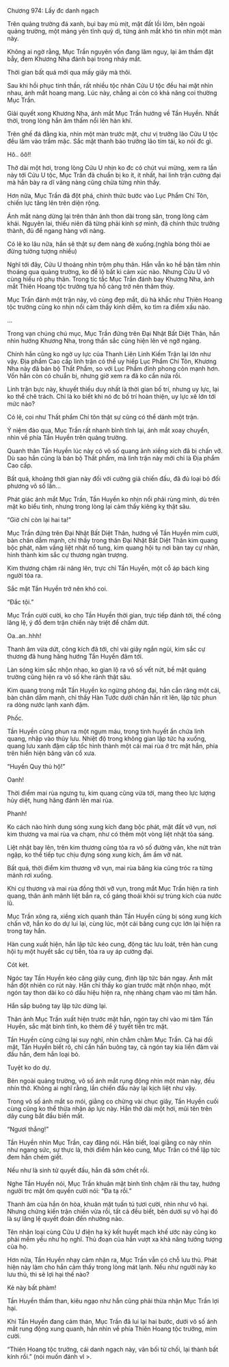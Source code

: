




Chương 974: Lấy đc danh ngạch


Trên quảng trường đá xanh, bụi bay mù mịt, mặt đất lồi lõm, bên ngoài quảng trường, một mảng yên tĩnh quỷ dị, từng ánh mắt khó tin nhìn một màn này.

Không ai ngờ rằng, Mục Trần nguyên vốn đang lâm nguy, lại âm thầm đặt bẫy, đem Khương Nha đánh bại trong nháy mắt.

Thời gian bất quá mới qua mấy giây mà thôi.

Sau khi hồi phục tinh thần, rất nhiều tộc nhân Cửu U tộc đều hai mặt nhìn nhau, ánh mắt hoang mang. Lúc này, chẳng ai còn có khả năng coi thường Mục Trần.

Giải quyết xong Khương Nha, ánh mắt Mục Trần hướng về Tần Huyền. Nhất thời, trong lòng hắn âm thấm nổi lên hàn khí.

Trên ghế đá đằng kia, nhìn một màn trước mặt, chư vị trưởng lão Cửu U tộc đều lâm vào trầm mặc. Sắc mặt thanh bào trưởng lão tím tái, ko nói đc gì.

Hô.. ôô!!

Thở dài một hơi, trong lòng Cửu U nhịn ko đc có chút vui mừng, xem ra lần này tới Cửu U tộc, Mục Trần đã chuẩn bị ko ít, ít nhất, hai linh trận cường đại mà hắn bày ra dĩ vãng nàng cũng chửa từng nhìn thấy.

Hơn nữa, Mục Trần đã đột phá, chính thức bước vào Lục Phẩm Chí Tôn, chiến lực tăng lên trên diện rộng.

Ánh mắt nàng dừng lại trên thân ảnh thon dài trong sân, trong lòng cảm khái. Nguyên lai, thiếu niên đã từng phải kính sợ mình, đã chính thức trưởng thành, đủ để ngang hàng với nàng.

Có lẽ ko lâu nữa, hắn sẽ thật sự đem nàng đè xuống.(nghĩa bóng thôi ae đừng tưởng tượng nhiều)

Nghĩ tới đây, Cửu U thoáng nhìn trộm phụ thân. Hắn vẫn ko hề bận tâm nhìn thoáng qua quảng trường, ko để lộ bất kì cảm xúc nào. Nhưng Cửu U vô cùng hiểu rõ phụ thân. Trong tíc tắc Mục Trần đánh bay Khương Nha, ành mắt Thiên Hoang tộc trưởng tựa hồ càng trở nên thâm thúy.

Mục Trần đánh một trận này, vô cùng đẹp mắt, dù hà khắc như Thiên Hoang tộc trưởng cũng ko nhịn nổi cảm thấy kinh diễm, ko tìm ra điểm xấu nào.

...

Trong vạn chúng chú mục, Mục Trần đứng trên Đại Nhật Bất Diệt Thân, hắn nhìn hướng Khương Nha, trong thần sắc cũng hiện lên vẻ ngỡ ngàng.

Chính hắn cũng ko ngờ uy lực của Thanh Liên Linh Kiếm Trận lại lớn như vậy. Địa phẩm Cao cấp linh trận có thể uy hiếp Lục Phẩm Chí Tôn, Khương Nha này đã bán bộ Thất Phẩm, so với Lục Phẩm đỉnh phong còn mạnh hơn. Vốn hắn còn có chuẩn bị, nhưng giờ xem ra đã ko cần nứa rồi.

Linh trận bực này, khuyết thiếu duy nhất là thời gian bố trí, nhưng uy lực, lại ko thể chê trách. Chỉ là ko biết khi nó đc bố trí hoàn thiện, uy lực xẽ lớn tới mức nào?

Có lẽ, coi như Thất phẩm Chí tôn thật sự cũng có thể dánh một trận.

Ý niệm đảo qua, Mục Trần rất nhanh bình tĩnh lại, ánh mắt xoay chuyển, nhìn về phía Tần Huyền trên quảng trường.

Quanh thân Tần Huyền lúc này có vô số quang ảnh xiềng xích đã bị chấn vỡ. Dù sao hắn cũng là bán bộ Thất phẩm, mà linh trận này mới chỉ là Địa phẩm Cao cấp.

Bất quá, khoảng thời gian này đối với cường giả chiến đấu, đã đủ loại bỏ đối phương vô số lần...

Phát giác ánh mắt Mục Trần, Tần Huyền ko nhịn nổi phải rùng mình, dù trên mặt ko biểu tình, nhưng trong lòng lại cảm thấy kiêng kỵ thật sâu.

“Giờ chỉ còn lại hai ta!”

Mục Trần đứng trên Đại Nhật Bất Diệt Thân, hướng về Tần Huyền mỉm cười, bàn chân dẫm mạnh, chỉ thấy trong thân Đại Nhật Bất Diệt Thân kim quang bộc phát, năm vầng liệt nhật nổ tung, kim quang hội tụ nơi bàn tay cự nhân, hình thành kim sắc cự thương ngàn trượng.

Kim thương chậm rãi nâng lên, trực chỉ Tần Huyền, một cỗ áp bách king người tỏa ra.

Sắc mặt Tần Huyền trở nên khó coi.

“Đắc tội.”

Mục Trần cười cười, ko cho Tần Huyền thời gian, trực tiếp đánh tới, thế công lăng lệ, ý đồ đem trận chiến này triệt để chấm dứt.

Oa..an..hhh!

Thanh âm vừa dứt, công kích đã tới, chỉ vài giây ngắn ngủi, kim sắc cự thương đã hung hăng hướng Tần Huyền đâm tới.

Làn sóng kim sắc nhộn nhạo, ko gian lộ ra vô số vết nứt, bề mặt quảng trường cũng hiện ra vô số khe rãnh thật sâu.

Kim quang trong mắt Tần Huyền ko ngừng phóng đại, hắn cắn răng một cái, bàn chân dẫm mạnh, chỉ thấy Hàn Tước dưới chân hắn rít lên, lập tức phun ra dòng nước lạnh xanh đậm.

Phốc.

Tần Huyền cũng phun ra một ngụm máu, trong tinh huyết ẩn chứa linh quang, nhập vào thủy lưu. Nhiệt độ trong không gian lập tức hạ xuống, quang lưu xanh đậm cấp tốc hình thành một cái mai rùa ở trc mặt hắn, phía trên hiển hiện băng văn cổ xưa.

“Huyền Quy thủ hộ!”

Oanh!

Thời điểm mai rùa ngưng tụ, kim quang cũng vừa tới, mang theo lực lượng hủy diệt, hung hăng đánh lên mai rùa.

Phanh!

Ko cách nào hình dung sóng xung kích đang bộc phát, mặt đất vỡ vụn, nơi kim thương va mai rùa va chạm, như có thêm một vòng liệt nhật tỏa sáng.

Liệt nhật bay lên, trên kim thương cũng tỏa ra vô số đường vân, khe nứt tràn ngập, ko thể tiếp tục chịu đựng sóng xung kích, ầm ầm vỡ nát.

Bất quá, thời điểm kim thương vỡ vụn, mai rùa băng kia cũng tróc ra từng mảnh rơi xuống.

Khi cự thương và mai rùa đồng thời vỡ vụn, trong mắt Mục Trần hiện ra tinh quang, thân ảnh mãnh liệt bắn ra, cố gáng thoái khỏi sự trùng kích của nước lũ.

Mục Trần xông ra, xiềng xích quanh thân Tần Huyền cũng bị sóng xung kích chấn vỡ, hắn ko do dự lui lại, cùng lúc, một cái băng cung cực lớn lại hiện ra trong tay hắn.

Hàn cung xuất hiện, hắn lập tức kéo cung, động tác lưu loát, trên hàn cung hội tụ một huyết sắc cự tiễn, tỏa ra uy áp cường đại.

Cót két.

Ngóc tay Tần Huyền kéo căng giây cung, định lập tức bán ngay. Ánh mắt hắn đột nhiên co rút này. Hắn chỉ thấy ko gian trước mặt nhộn nhạo, một ngón tay thon dài ko có dấu hiệu hiện ra, nhẹ nhàng chạm vào mi tâm hắn.

Hắn sắp buông tay lập tức dừng lại.

Thân ảnh Mục Trần xuất hiện trước mặt hắn, ngón tay chỉ vào mi tâm Tần Huyền, sắc mặt bình tĩnh, ko thèm để ý tuyết tiễn trc mặt.

Tần Huyền cũng cứng lại suy nghĩ, nhìn chằm chằm Mục Trần. Cả hai đối mặt, Tần Huyền biết rõ, chỉ cần hắn buông tay, cả ngón tay kia liền đâm vài đầu hắn, đem hắn loại bỏ.

Tuyệt ko do dự.

Bên ngoài quảng trường, vô số ánh mắt rung động nhìn một màn này, đều nhín thở. Không ai nghĩ rằng, lần chiến đấu này lại kịch liệt như vậy.

Trong vô số ánh mắt so mói, giằng co chừng vài chục giây, Tần Huyền cuối cùng cũng ko thể thừa nhận áp lực này. Hắn thở dài một hơi, mũi tên trên dây cung bắt đầu biến mất.

“Ngươi thắng!”

Tần Huyền nhìn Mục Trần, cay đăng nói. Hắn biết, loại giằng co này nhìn như ngang sức, sự thực là, thời điểm hắn kéo cung, Mục Trần có thể lập tức đem hắn chém giết.

Nếu như là sinh tử quyết đấu, hắn đã sớm chết rồi.

Nghe Tần Huyền nói, Mục Trần khuân mặt bình tĩnh chậm rãi thu tay, hướng người trc mặt ôm quyền cười nói: “Đa tạ rồi.”

Thanh âm của hắn ôn hòa, khuân mặt tuấn tú tươi cười, nhìn như vô hại. Nhưng chứng kiến trận chiến vừa rồi, tất cả đều biết, bên dưới sự vô hại đó là sự lăng lệ quyết đoán đến nhường nào.

Tên nhân loại cùng Cửu U điện hạ ký kết huyết mạch khế ước này cũng ko phải mềm yếu như họ nghĩ. Thủ đoạn của hắn vượt xa khả năng tưởng tượng của họ.

Hơn nữa, Tần Huyền nhạy cảm nhận ra, Mục Trần vẫn có chỗ lưu thủ. Phát hiện này làm cho hắn cảm thấy trong lòng mát lạnh. Nếu như người này ko lưu thủ, thì sẽ lợi hại thế nào?

Kẻ này bất phàm!

Tần Huyền thầm than, kiêu ngạo như hắn cũng phải thừa nhận Mục Trần lợi hại.

Khi Tần Huyền đang cảm thán, Mục Trần đã lui lại hai bước, dưới vô số ánh mắt rung động xung quanh, hắn nhìn về phía Thiên Hoang tộc trưởng, mỉm cười.

“Thiên Hoang tộc trưởng, cái danh ngạch này, vãn bối từ chối, lại thành bất kính rồi.” (nói muốn đánh vl >.




